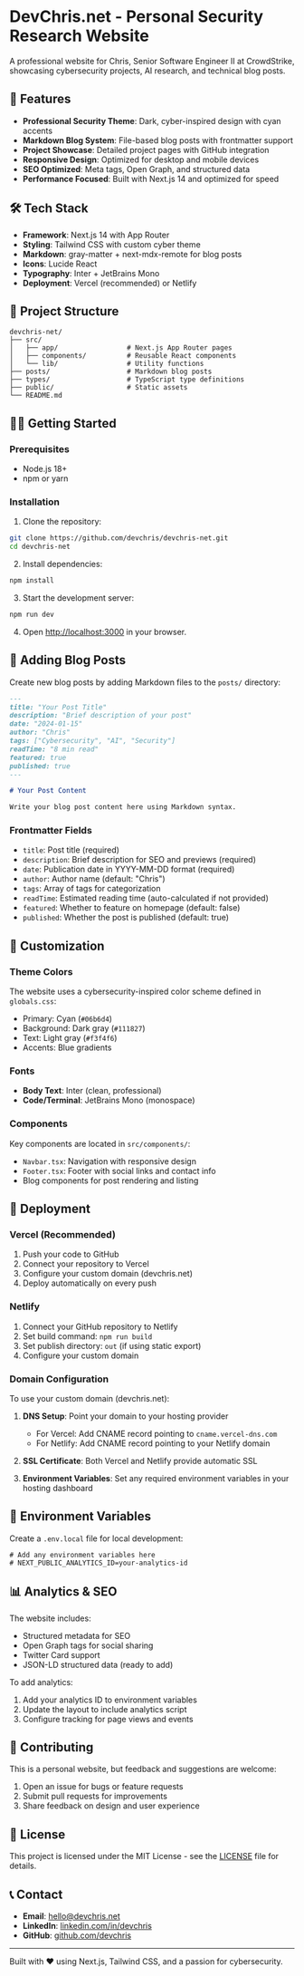 # DevChris.net - Personal Security Research Website

A professional website for Chris, Senior Software Engineer II at CrowdStrike, showcasing cybersecurity projects, AI research, and technical blog posts.

## 🚀 Features

- **Professional Security Theme**: Dark, cyber-inspired design with cyan accents
- **Markdown Blog System**: File-based blog posts with frontmatter support
- **Project Showcase**: Detailed project pages with GitHub integration
- **Responsive Design**: Optimized for desktop and mobile devices
- **SEO Optimized**: Meta tags, Open Graph, and structured data
- **Performance Focused**: Built with Next.js 14 and optimized for speed

## 🛠️ Tech Stack

- **Framework**: Next.js 14 with App Router
- **Styling**: Tailwind CSS with custom cyber theme
- **Markdown**: gray-matter + next-mdx-remote for blog posts
- **Icons**: Lucide React
- **Typography**: Inter + JetBrains Mono
- **Deployment**: Vercel (recommended) or Netlify

## 📁 Project Structure

```
devchris-net/
├── src/
│   ├── app/                 # Next.js App Router pages
│   ├── components/          # Reusable React components
│   └── lib/                 # Utility functions
├── posts/                   # Markdown blog posts
├── types/                   # TypeScript type definitions
├── public/                  # Static assets
└── README.md
```

## 🏃‍♂️ Getting Started

### Prerequisites

- Node.js 18+ 
- npm or yarn

### Installation

1. Clone the repository:
```bash
git clone https://github.com/devchris/devchris-net.git
cd devchris-net
```

2. Install dependencies:
```bash
npm install
```

3. Start the development server:
```bash
npm run dev
```

4. Open [http://localhost:3000](http://localhost:3000) in your browser.

## 📝 Adding Blog Posts

Create new blog posts by adding Markdown files to the `posts/` directory:

```markdown
---
title: "Your Post Title"
description: "Brief description of your post"
date: "2024-01-15"
author: "Chris"
tags: ["Cybersecurity", "AI", "Security"]
readTime: "8 min read"
featured: true
published: true
---

# Your Post Content

Write your blog post content here using Markdown syntax.
```

### Frontmatter Fields

- `title`: Post title (required)
- `description`: Brief description for SEO and previews (required)
- `date`: Publication date in YYYY-MM-DD format (required)
- `author`: Author name (default: "Chris")
- `tags`: Array of tags for categorization
- `readTime`: Estimated reading time (auto-calculated if not provided)
- `featured`: Whether to feature on homepage (default: false)
- `published`: Whether the post is published (default: true)

## 🎨 Customization

### Theme Colors

The website uses a cybersecurity-inspired color scheme defined in `globals.css`:

- Primary: Cyan (`#06b6d4`)
- Background: Dark gray (`#111827`)
- Text: Light gray (`#f3f4f6`)
- Accents: Blue gradients

### Fonts

- **Body Text**: Inter (clean, professional)
- **Code/Terminal**: JetBrains Mono (monospace)

### Components

Key components are located in `src/components/`:

- `Navbar.tsx`: Navigation with responsive design
- `Footer.tsx`: Footer with social links and contact info
- Blog components for post rendering and listing

## 🚀 Deployment

### Vercel (Recommended)

1. Push your code to GitHub
2. Connect your repository to Vercel
3. Configure your custom domain (devchris.net)
4. Deploy automatically on every push

### Netlify

1. Connect your GitHub repository to Netlify
2. Set build command: `npm run build`
3. Set publish directory: `out` (if using static export)
4. Configure your custom domain

### Domain Configuration

To use your custom domain (devchris.net):

1. **DNS Setup**: Point your domain to your hosting provider
   - For Vercel: Add CNAME record pointing to `cname.vercel-dns.com`
   - For Netlify: Add CNAME record pointing to your Netlify domain

2. **SSL Certificate**: Both Vercel and Netlify provide automatic SSL

3. **Environment Variables**: Set any required environment variables in your hosting dashboard

## 🔧 Environment Variables

Create a `.env.local` file for local development:

```env
# Add any environment variables here
# NEXT_PUBLIC_ANALYTICS_ID=your-analytics-id
```

## 📊 Analytics & SEO

The website includes:

- Structured metadata for SEO
- Open Graph tags for social sharing
- Twitter Card support
- JSON-LD structured data (ready to add)

To add analytics:

1. Add your analytics ID to environment variables
2. Update the layout to include analytics script
3. Configure tracking for page views and events

## 🤝 Contributing

This is a personal website, but feedback and suggestions are welcome:

1. Open an issue for bugs or feature requests
2. Submit pull requests for improvements
3. Share feedback on design and user experience

## 📄 License

This project is licensed under the MIT License - see the [LICENSE](LICENSE) file for details.

## 📞 Contact

- **Email**: hello@devchris.net
- **LinkedIn**: [linkedin.com/in/devchris](https://linkedin.com/in/devchris)
- **GitHub**: [github.com/devchris](https://github.com/devchris)

---

Built with ❤️ using Next.js, Tailwind CSS, and a passion for cybersecurity.